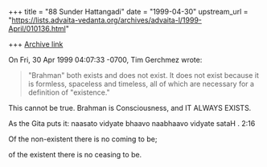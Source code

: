 +++
title = "88 Sunder Hattangadi"
date = "1999-04-30"
upstream_url = "https://lists.advaita-vedanta.org/archives/advaita-l/1999-April/010136.html"

+++
[Archive link](https://lists.advaita-vedanta.org/archives/advaita-l/1999-April/010136.html)

On Fri, 30 Apr 1999 04:07:33 -0700, Tim Gerchmez <fewtch at ESKIMO.COM> wrote:

>"Brahman" both exists and does not exist.  It does not exist because it is
>formless, spaceless and timeless, all of which are necessary for a
>definition of "existence."


This cannot be true. Brahman is Consciousness, and IT ALWAYS EXISTS.

As the Gita puts it: naasato vidyate bhaavo naabhaavo vidyate sataH . 2:16

 Of the non-existent there is no coming to be;

 of the existent there is no ceasing to be.

